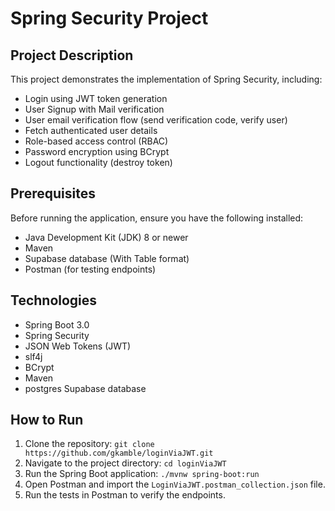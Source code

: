 # Spring Security Project 

## Project Description
This project demonstrates the implementation of Spring Security, including:
- Login using JWT token generation 
- User Signup with Mail verification
- User email verification flow (send verification code, verify user)
- Fetch authenticated user details
- Role-based access control (RBAC)
- Password encryption using BCrypt
- Logout functionality (destroy token)

## Prerequisites
Before running the application, ensure you have the following installed:

- Java Development Kit (JDK) 8 or newer
- Maven
- Supabase database (With Table format)
- Postman (for testing endpoints)

## Technologies
- Spring Boot 3.0
- Spring Security
- JSON Web Tokens (JWT)
- slf4j
- BCrypt
- Maven
- postgres Supabase database

## How to Run
1. Clone the repository: `git clone https://github.com/gkamble/loginViaJWT.git`
2. Navigate to the project directory: `cd loginViaJWT`
3. Run the Spring Boot application: `./mvnw spring-boot:run`
4. Open Postman and import the `LoginViaJWT.postman_collection.json` file.
5. Run the tests in Postman to verify the endpoints.